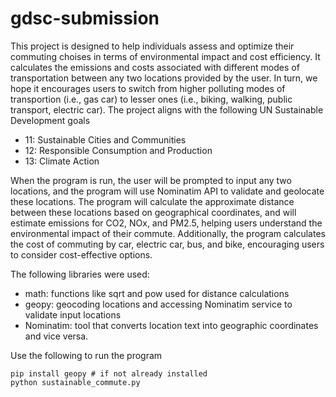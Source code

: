 # gdsc-submission

This project is designed to help individuals assess and optimize their commuting choises in terms of environmental impact and cost efficiency. It calculates the emissions and costs associated with different modes of transportation between any two locations provided by the user. In turn, we hope it encourages users to switch from higher polluting modes of transportion (i.e., gas car) to lesser ones (i.e., biking, walking, public transport, electric car). The project aligns with the following UN Sustainable Development goals

- 11: Sustainable Cities and Communities
- 12: Responsible Consumption and Production
- 13: Climate Action

When the program is run, the user will be prompted to input any two locations, and the program will use Nominatim API to validate and geolocate these locations. The program will calculate the approximate distance between these locations based on geographical coordinates, and will estimate emissions for CO2, NOx, and PM2.5, helping users understand the environmental impact of their commute. Additionally, the program calculates the cost of commuting by car, electric car, bus, and bike, encouraging users to consider cost-effective options.

The following libraries were used:

- math: functions like sqrt and pow used for distance calculations
- geopy: geocoding locations and accessing Nominatim service to validate input locations
- Nominatim: tool that converts location text into geographic coordinates and vice versa.

Use the following to run the program

```
pip install geopy # if not already installed
python sustainable_commute.py
```

